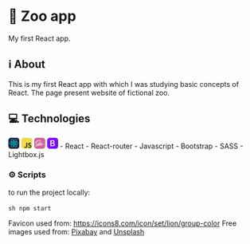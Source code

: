 # 🐘 Zoo app

My first React app.

## ℹ About
This is my first React app with which I was studying basic concepts of React. The page present website of fictional zoo. 

## 💻 Technologies
<img src="./public/icons/react.svg" width="22"> 
<img src="./public/icons/javascript.svg" width="22"> 
<img src="./public/icons/sass.svg" width="22"> 
<img src="./public/icons/bootstrap.svg" width="22"> 
- React
- React-router
- Javascript
- Bootstrap
- SASS
- Lightbox.js

### ⚙️ Scripts

to run the project locally:

``sh
npm start
``

Favicon used from: https://icons8.com/icon/set/lion/group-color
Free images used from: [Pixabay](https://pixabay.com/) and [Unsplash](https://unsplash.com/)

